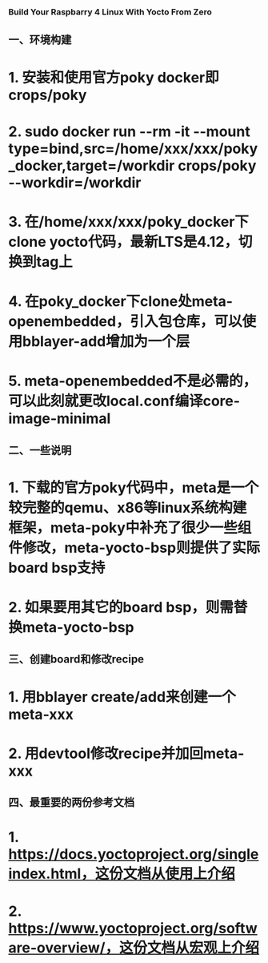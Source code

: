 ### Build Your Raspbarry 4 Linux With Yocto From Zero 
## 一、环境构建
# 1. 安装和使用官方poky docker即crops/poky
# 2. sudo docker run --rm -it --mount type=bind,src=/home/xxx/xxx/poky_docker,target=/workdir crops/poky --workdir=/workdir
# 3. 在/home/xxx/xxx/poky_docker下clone yocto代码，最新LTS是4.12，切换到tag上
# 4. 在poky_docker下clone处meta-openembedded，引入包仓库，可以使用bblayer-add增加为一个层
# 5. meta-openembedded不是必需的，可以此刻就更改local.conf编译core-image-minimal

## 二、一些说明
# 1. 下载的官方poky代码中，meta是一个较完整的qemu、x86等linux系统构建框架，meta-poky中补充了很少一些组件修改，meta-yocto-bsp则提供了实际board bsp支持
# 2. 如果要用其它的board bsp，则需替换meta-yocto-bsp

## 三、创建board和修改recipe
# 1. 用bblayer create/add来创建一个meta-xxx
# 2. 用devtool修改recipe并加回meta-xxx

## 四、最重要的两份参考文档
# 1. https://docs.yoctoproject.org/singleindex.html，这份文档从使用上介绍
# 2. https://www.yoctoproject.org/software-overview/，这份文档从宏观上介绍
